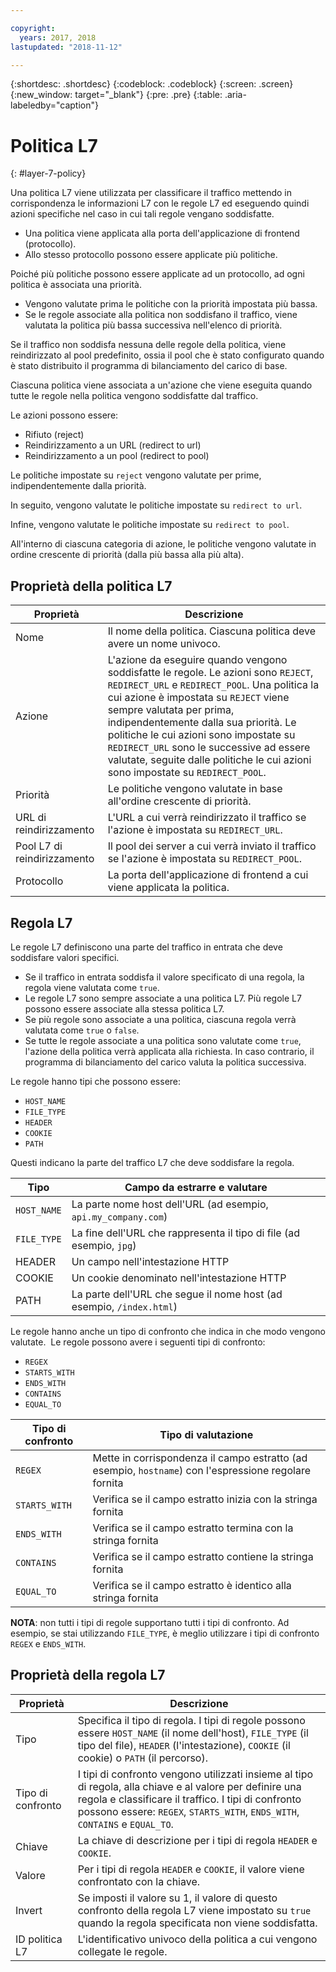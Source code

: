 ```yaml
---

copyright:
  years: 2017, 2018
lastupdated: "2018-11-12"

---
```


{:shortdesc: .shortdesc}
{:codeblock: .codeblock}
{:screen: .screen}
{:new_window: target="_blank"}
{:pre: .pre}
{:table: .aria-labeledby="caption"}

# Politica L7
{: #layer-7-policy}

Una politica L7 viene utilizzata per classificare il traffico mettendo in corrispondenza le informazioni L7 con le regole L7 ed eseguendo quindi azioni specifiche nel caso in cui tali regole vengano soddisfatte. 

* Una politica viene applicata alla porta dell'applicazione di frontend (protocollo). 
* Allo stesso protocollo possono essere applicate più politiche.

Poiché più politiche possono essere applicate ad un protocollo, ad ogni politica è associata una priorità. 

* Vengono valutate prima le politiche con la priorità impostata più bassa. 
* Se le regole associate alla politica non soddisfano il traffico, viene valutata la politica più bassa successiva nell'elenco di priorità. 

Se il traffico non soddisfa nessuna delle regole della politica, viene reindirizzato al pool predefinito, ossia il pool che è stato configurato quando è stato distribuito il programma di bilanciamento del carico di base.

Ciascuna politica viene associata a un'azione che viene eseguita quando tutte le regole nella politica vengono soddisfatte dal traffico.

Le azioni possono essere:

- Rifiuto (reject) 
- Reindirizzamento a un URL (redirect to url)
- Reindirizzamento a un pool (redirect to pool) 

Le politiche impostate su `reject` vengono valutate per prime, indipendentemente dalla priorità.

In seguito, vengono valutate le politiche impostate su `redirect to url`.

Infine, vengono valutate le politiche impostate su `redirect to pool`.

All'interno di ciascuna categoria di azione, le politiche vengono valutate in ordine crescente di priorità (dalla più bassa alla più alta).

## Proprietà della politica L7

Proprietà  | Descrizione
------------- | -------------
Nome | Il nome della politica. Ciascuna politica deve avere un nome univoco.
Azione | L'azione da eseguire quando vengono soddisfatte le regole. Le azioni sono `REJECT`, `REDIRECT_URL` e `REDIRECT_POOL`. Una politica la cui azione è impostata su `REJECT` viene sempre valutata per prima, indipendentemente dalla sua priorità. Le politiche le cui azioni sono impostate su `REDIRECT_URL` sono le successive ad essere valutate, seguite dalle politiche le cui azioni sono impostate su `REDIRECT_POOL`.
Priorità | Le politiche vengono valutate in base all'ordine crescente di priorità. 
URL di reindirizzamento | L'URL a cui verrà reindirizzato il traffico se l'azione è impostata su `REDIRECT_URL`.
Pool L7 di reindirizzamento | Il pool dei server a cui verrà inviato il traffico se l'azione è impostata su `REDIRECT_POOL`.
Protocollo | La porta dell'applicazione di frontend a cui viene applicata la politica.

## Regola L7
Le regole L7 definiscono una parte del traffico in entrata che deve soddisfare valori specifici.

* Se il traffico in entrata soddisfa il valore specificato di una regola, la regola viene valutata come `true`.
* Le regole L7 sono sempre associate a una politica L7. Più regole L7 possono essere associate alla stessa politica L7.
* Se più regole sono associate a una politica, ciascuna regola verrà valutata come `true` o `false`. 
* Se tutte le regole associate a una politica sono valutate come `true`, l'azione della politica verrà applicata alla richiesta. In caso contrario, il programma di bilanciamento del carico valuta la politica successiva.

Le regole hanno tipi che possono essere: 

* `HOST_NAME`
* `FILE_TYPE`
* `HEADER`
* `COOKIE`
* `PATH`

Questi indicano la parte del traffico L7 che deve soddisfare la regola.

Tipo      |  Campo da estrarre e valutare
----------| -----------------------
`HOST_NAME` | La parte nome host dell'URL (ad esempio, `api.my_company.com`)
`FILE_TYPE` | La fine dell'URL che rappresenta il tipo di file (ad esempio, `jpg`)
HEADER    | Un campo nell'intestazione HTTP
COOKIE    | Un cookie denominato nell'intestazione HTTP 
PATH      | La parte dell'URL che segue il nome host (ad esempio, `/index.html`)

Le regole hanno anche un tipo di confronto che indica in che modo vengono valutate. 
Le regole possono avere i seguenti tipi di confronto: 

* `REGEX`
* `STARTS_WITH`
* `ENDS_WITH`
* `CONTAINS`
* `EQUAL_TO`

Tipo di confronto |  Tipo di valutazione
----------------|---------------------
`REGEX`           |  Mette in corrispondenza il campo estratto (ad esempio, `hostname`) con l'espressione regolare fornita
`STARTS_WITH`     |  Verifica se il campo estratto inizia con la stringa fornita
`ENDS_WITH`       |  Verifica se il campo estratto termina con la stringa fornita
`CONTAINS`        |  Verifica se il campo estratto contiene la stringa fornita
`EQUAL_TO`        |  Verifica se il campo estratto è identico alla stringa fornita

**NOTA**: non tutti i tipi di regole supportano tutti i tipi di confronto. Ad esempio, se stai utilizzando `FILE_TYPE`, è meglio utilizzare i tipi di confronto `REGEX` e `ENDS_WITH`.

## Proprietà della regola L7

Proprietà  | Descrizione
------------- | -------------
Tipo | Specifica il tipo di regola. I tipi di regole possono essere `HOST_NAME` (il nome dell'host), `FILE_TYPE` (il tipo del file), `HEADER` (l'intestazione), `COOKIE` (il cookie) o `PATH` (il percorso).
Tipo di confronto | I tipi di confronto vengono utilizzati insieme al tipo di regola, alla chiave e al valore per definire una regola e classificare il traffico. I tipi di confronto possono essere: `REGEX`, `STARTS_WITH`, `ENDS_WITH`, `CONTAINS` e `EQUAL_TO`.
Chiave | La chiave di descrizione per i tipi di regola `HEADER` e `COOKIE`. 
Valore |  Per i tipi di regola `HEADER` e `COOKIE`, il valore viene confrontato con la chiave.
Invert | Se imposti il valore su 1, il valore di questo confronto della regola L7 viene impostato su `true` quando la regola specificata non viene soddisfatta.
ID politica L7 | L'identificativo univoco della politica a cui vengono collegate le regole.
